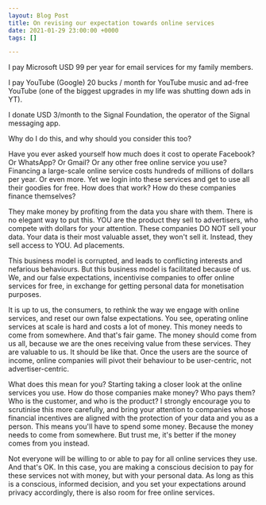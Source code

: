```yaml
---
layout: Blog Post
title: On revising our expectation towards online services
date: 2021-01-29 23:00:00 +0000
tags: []

---
```

I pay Microsoft USD 99 per year for email services for my family members.

I pay YouTube (Google) 20 bucks / month for YouTube music and ad-free YouTube (one of the biggest upgrades in my life was shutting down ads in YT).

I donate USD 3/month to the Signal Foundation, the operator of the Signal messaging app.

Why do I do this, and why should you consider this too?

Have you ever asked yourself how much does it cost to operate Facebook? Or WhatsApp?  Or Gmail? Or any other free online service you use? Financing a large-scale online service costs hundreds of millions of dollars per year. Or even more. Yet we login into these services and get to use all their goodies for free. How does that work? How do these companies finance themselves?

They make money by profiting from the data you share with them. There is no elegant way to put this. YOU are the product they sell to advertisers, who compete with dollars for your attention. These companies DO NOT sell your data. Your data is their most valuable asset, they won't sell it. Instead, they sell access to YOU. Ad placements.

This business model is corrupted, and leads to conflicting interests and nefarious behaviours. But this business model is facilitated because of us. We, and our false expectations, incentivise companies to offer online services for free, in exchange for getting personal data for monetisation purposes.

It is up to us, the consumers, to rethink the way we engage with online services, and reset our own false expectations. You see, operating online services at scale is hard and costs a lot of money. This money needs to come from somewhere. And that's fair game. The money should come from us all, because we are the ones receiving value from these services. They are valuable to us. It should be like that. Once the users are the source of income, online companies will pivot their behaviour to be user-centric, not advertiser-centric.

What does this mean for you? Starting taking a closer look at the online services you use. How do those companies make money? Who pays them? Who is the customer, and who is the product? I strongly encourage you to scrutinise this more carefully, and bring your attention to companies whose financial incentives are aligned with the protection of your data and you as a person. This means you'll have to spend some money. Because the money needs to come from somewhere. But trust me, it's better if the money comes from you instead.

Not everyone will be willing to or able to pay for all online services they use. And that's OK. In this case, you are making a conscious decision to pay for these services not with money, but with your personal data. As long as this is a conscious, informed decision, and you set your expectations around privacy accordingly, there is also room for free online services.